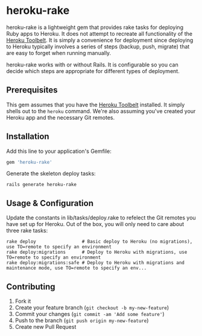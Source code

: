# heroku-rake

heroku-rake is a lightweight gem that provides rake tasks for deploying Ruby 
apps to Heroku. It does not attempt to recreate all functionality of the 
[Heroku Toolbelt](https://toolbelt.heroku.com). It is simply a convenience for 
deployment since deploying to Heroku typically involves a series of steps 
(backup, push, migrate) that are easy to forget when running manually.

heroku-rake works with or without Rails. It is configurable so you can decide 
which steps are appropriate for different types of deployment.

## Prerequisites

This gem assumes that you have the [Heroku 
Toolbelt](https://toolbelt.heroku.com) installed. It simply shells out to the 
`heroku` command. We're also assuming you've created your Heroku app and the 
necessary Git remotes.

## Installation

Add this line to your application's Gemfile:

```ruby
gem 'heroku-rake'
```

Generate the skeleton deploy tasks:

```shell
rails generate heroku-rake
```

## Usage & Configuration

Update the constants in lib/tasks/deploy.rake to refelect the Git remotes you 
have set up for Heroku. Out of the box, you will only need to care about three 
rake tasks:

```shell
rake deploy                 # Basic deploy to Heroku (no migrations), use TO=remote to specify an environment
rake deploy:migrations      # Deploy to Heroku with migrations, use TO=remote to specify an environment
rake deploy:migrations:safe # Deploy to Heroku with migrations and maintenance mode, use TO=remote to specify an env...
```

## Contributing

1. Fork it
2. Create your feature branch (`git checkout -b my-new-feature`)
3. Commit your changes (`git commit -am 'Add some feature'`)
4. Push to the branch (`git push origin my-new-feature`)
5. Create new Pull Request
